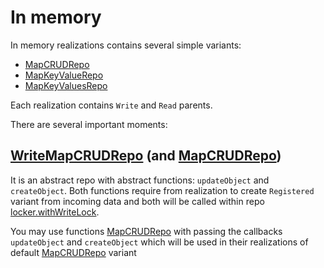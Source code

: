 # In memory

In memory realizations contains several simple variants:

* [MapCRUDRepo](https://microutils.inmo.dev/micro_utils.dokka/dev.inmo.micro_utils.repos/-map-c-r-u-d-repo/index.html)
* [MapKeyValueRepo](https://microutils.inmo.dev/micro_utils.dokka/dev.inmo.micro_utils.repos/-map-key-value-repo/index.html)
* [MapKeyValuesRepo](https://microutils.inmo.dev/micro_utils.dokka/dev.inmo.micro_utils.repos/-map-key-values-repo/index.html)

Each realization contains `Write` and `Read` parents.

There are several important moments:

## [WriteMapCRUDRepo](https://microutils.inmo.dev/micro_utils.dokka/dev.inmo.micro_utils.repos/-write-map-c-r-u-d-repo/index.html) (and [MapCRUDRepo](https://microutils.inmo.dev/micro_utils.dokka/dev.inmo.micro_utils.repos/-map-c-r-u-d-repo/index.html))

It is an abstract repo with abstract functions: `updateObject` and `createObject`. Both functions require from realization to create `Registered` variant from incoming data and
both will be called within repo [locker.withWriteLock](https://microutils.inmo.dev/micro_utils.dokka/dev.inmo.micro_utils.coroutines/with-write-lock.html).

You may use functions [MapCRUDRepo](https://microutils.inmo.dev/micro_utils.dokka/dev.inmo.micro_utils.repos/-map-c-r-u-d-repo.html) with
passing the callbacks `updateObject` and `createObject` which will be used in their realizations of default [MapCRUDRepo](https://microutils.inmo.dev/micro_utils.dokka/dev.inmo.micro_utils.repos/-map-c-r-u-d-repo/index.html)
variant

